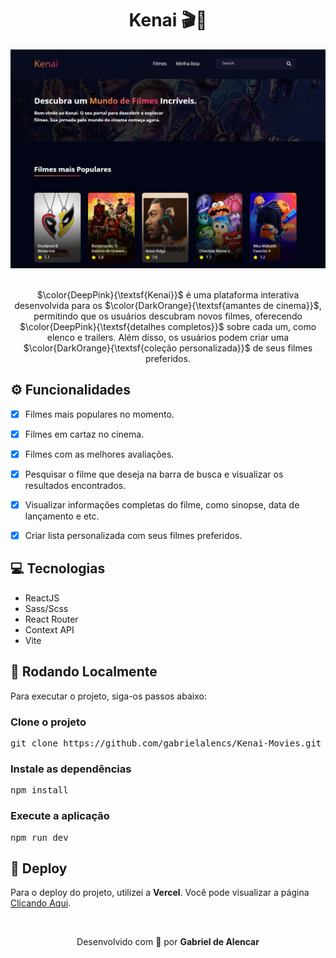 <div align="center">
	<h1>Kenai 🎬🍿</h1>
	<img src="./src//assets/images/print-home.PNG" width="700">
	<br>
	<br>
	<p>
	   $\color{DeepPink}{\textsf{Kenai}}$ é uma plataforma interativa desenvolvida para os $\color{DarkOrange}{\textsf{amantes de cinema}}$, permitindo que os usuários descubram novos filmes, oferecendo $\color{DeepPink}{\textsf{detalhes completos}}$ sobre cada um, como elenco e trailers. Além disso, os usuários podem criar uma $\color{DarkOrange}{\textsf{coleção personalizada}}$ de seus filmes preferidos.
	</p>
</div>


<h2 id="functionalities">⚙ Funcionalidades</h2>

- [x] Filmes mais populares no momento.
- [x] Filmes em cartaz no cinema.
- [x] Filmes com as melhores avaliações.
- [x] Pesquisar o filme que deseja na barra de busca e visualizar os resultados encontrados.
- [x] Visualizar informações completas do filme, como sinopse, data de lançamento e etc.
- [x] Criar lista personalizada com seus filmes preferidos.


<h2>💻 Tecnologias</h2>
<ul>
	<li>ReactJS</li>
	<li>Sass/Scss</li>
	<li>React Router</li>
	<li>Context API</li>
	<li>Vite</li>
</ul>


<h2>🚀 Rodando Localmente</h2>
Para executar o projeto, siga-os passos abaixo:

<h3>Clone o projeto</h3>
<pre>git clone https://github.com/gabrielalencs/Kenai-Movies.git</pre>

<h3>Instale as dependências</h3>
<pre>npm install</pre>

<h3>Execute a aplicação</h3>
<pre>npm run dev</pre>


<h2>🎯 Deploy</h2>
<p>Para o deploy do projeto, utilizei a <b>Vercel</b>. Você pode visualizar a página <a href="https://kenai-movies-company.vercel.app/">Clicando Aqui</a>.</p>

<br>

<div align="center">
  <p>Desenvolvido com 🧡 por <b>Gabriel de Alencar</b></p>
</div>
